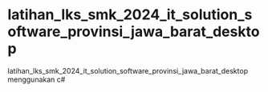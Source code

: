 # latihan_lks_smk_2024_it_solution_software_provinsi_jawa_barat_desktop
latihan_lks_smk_2024_it_solution_software_provinsi_jawa_barat_desktop menggunakan c#
